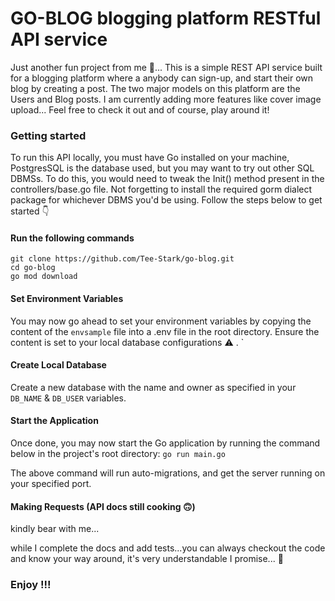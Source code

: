 # GO-BLOG blogging platform RESTful API service

Just another fun project from me 👻... This is a simple REST API service built for a blogging platform where a anybody can sign-up, and start their own blog by creating a post. The two major models on this platform are the Users and Blog posts. I am currently adding more features like cover image upload... Feel free to check it out and of course, play around it!

### Getting started
To run this API locally, you must have Go installed on your machine, PostgresSQL is the database used, but you may want to try out other SQL DBMSs. To do this, you would need to tweak the Init() method present in the controllers/base.go file. Not forgetting to install the required gorm dialect package for  whichever DBMS you'd be using. Follow the steps below to get started 👇

#### Run the following commands
```
git clone https://github.com/Tee-Stark/go-blog.git
cd go-blog
go mod download
```

#### Set Environment Variables
You may now go ahead to set your environment variables by copying the content of the `envsample` file into a .env file in the root directory. Ensure the content is set to your local database configurations ⚠ .
`
#### Create Local Database
Create a new database with the name and owner as specified in your `DB_NAME` & `DB_USER` variables. 

#### Start the Application
Once done, you may now start the Go application by running the command below in the project's root directory:
`go run main.go`

The above command will run auto-migrations, and get the server running on your specified port.

#### Making Requests (API docs still cooking 🙃)
kindly bear with me...

while I complete the docs and add tests...you can always checkout the code and know your way around, it's very understandable I promise... 💓
### Enjoy !!!